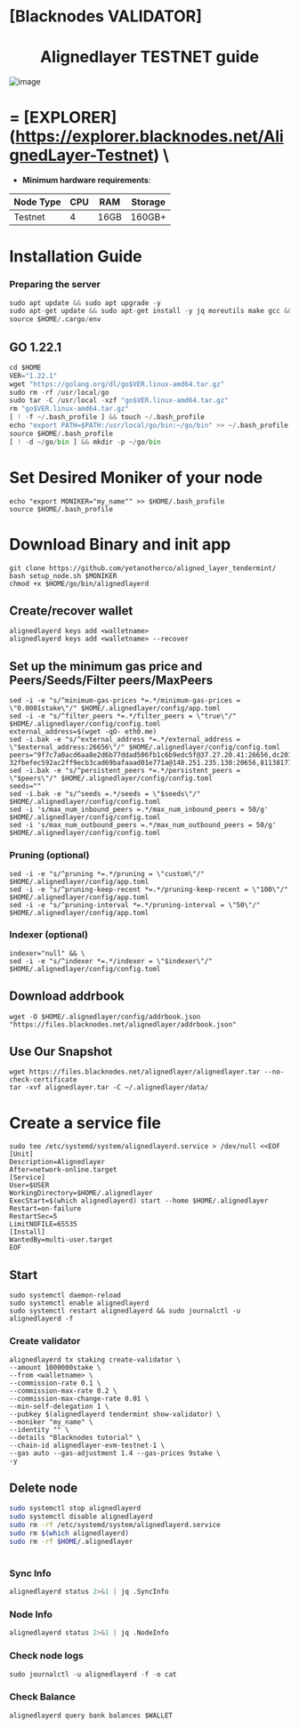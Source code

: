 [Blacknodes VALIDATOR]
=

<h1 align="center">Alignedlayer TESTNET guide</h1>


![image](https://github.com/blacknodes/Node-Services/assets/85839823/f9891179-98a5-4bee-840d-ed3e5d82339a)



=
[EXPLORER]
(https://explorer.blacknodes.net/AlignedLayer-Testnet) \
=

- **Minimum hardware requirements**:

| Node Type |CPU | RAM  | Storage  | 
|-----------|----|------|----------|
| Testnet   |   4|  16GB | 160GB+ |



# Installation Guide

### Preparing the server

```python
sudo apt update && sudo apt upgrade -y
sudo apt-get update && sudo apt-get install -y jq moreutils make gcc && curl --proto '=https' --tlsv1.2 -sSf https://sh.rustup.rs | sh && curl -sSf https://get.ignite.com/cli | sh
source $HOME/.cargo/env

```

## GO 1.22.1
```python
cd $HOME
VER="1.22.1"
wget "https://golang.org/dl/go$VER.linux-amd64.tar.gz"
sudo rm -rf /usr/local/go
sudo tar -C /usr/local -xzf "go$VER.linux-amd64.tar.gz"
rm "go$VER.linux-amd64.tar.gz"
[ ! -f ~/.bash_profile ] && touch ~/.bash_profile
echo "export PATH=$PATH:/usr/local/go/bin:~/go/bin" >> ~/.bash_profile
source $HOME/.bash_profile
[ ! -d ~/go/bin ] && mkdir -p ~/go/bin
```

# Set Desired Moniker of your node
```
echo "export MONIKER="my_name"" >> $HOME/.bash_profile
source $HOME/.bash_profile
```

# Download Binary and init app
```
git clone https://github.com/yetanotherco/aligned_layer_tendermint/
bash setup_node.sh $MONIKER
chmod +x $HOME/go/bin/alignedlayerd
```


## Create/recover wallet
```
alignedlayerd keys add <walletname>
alignedlayerd keys add <walletname> --recover
```

## Set up the minimum gas price and Peers/Seeds/Filter peers/MaxPeers
```
sed -i -e "s/^minimum-gas-prices *=.*/minimum-gas-prices = \"0.0001stake\"/" $HOME/.alignedlayer/config/app.toml
sed -i -e "s/^filter_peers *=.*/filter_peers = \"true\"/" $HOME/.alignedlayer/config/config.toml
external_address=$(wget -qO- eth0.me) 
sed -i.bak -e "s/^external_address *=.*/external_address = \"$external_address:26656\"/" $HOME/.alignedlayer/config/config.toml
peers="9f7c7a0acd6aa8e2d6b77ddad506fb1c6b9edc5f@37.27.20.41:26656,dc2011a64fc5f888a3e575f84ecb680194307b56@148.251.235.130:20656,a1a98d9caf27c3363fab07a8e57ee0927d8c7eec@128.140.3.188:26656,1beca410dba8907a61552554b242b4200788201c@91.107.239.79:26656,f9000461b5f535f0c13a543898cc7ac1cd10f945@88.99.174.203:26656, 32fbefec592ac2ff9ecb3cad69bafaaad01e771a@148.251.235.130:20656,81138177a67195791bbe782fe1ed49f25e582bac@91.107.239.79:26656,c5d0498e345725365c1016795eecff4a67e4c4c9@88.99.174.203:26656,14af04afc663427604e8dd53f4023f7963a255cb@116.203.81.174:26656,9c89e77d51561c8b23957eee85a81ccc99fa7d6b@128.140.3.188:26656"
sed -i.bak -e "s/^persistent_peers *=.*/persistent_peers = \"$peers\"/" $HOME/.alignedlayer/config/config.toml
seeds=""
sed -i.bak -e "s/^seeds =.*/seeds = \"$seeds\"/" $HOME/.alignedlayer/config/config.toml
sed -i 's/max_num_inbound_peers =.*/max_num_inbound_peers = 50/g' $HOME/.alignedlayer/config/config.toml
sed -i 's/max_num_outbound_peers =.*/max_num_outbound_peers = 50/g' $HOME/.alignedlayer/config/config.toml
```

### Pruning (optional)
```
sed -i -e "s/^pruning *=.*/pruning = \"custom\"/" $HOME/.alignedlayer/config/app.toml
sed -i -e "s/^pruning-keep-recent *=.*/pruning-keep-recent = \"100\"/" $HOME/.alignedlayer/config/app.toml
sed -i -e "s/^pruning-interval *=.*/pruning-interval = \"50\"/" $HOME/.alignedlayer/config/app.toml
```


### Indexer (optional) 
```
indexer="null" && \
sed -i -e "s/^indexer *=.*/indexer = \"$indexer\"/" $HOME/.alignedlayer/config/config.toml
```

## Download addrbook
```
wget -O $HOME/.alignedlayer/config/addrbook.json "https://files.blacknodes.net/alignedlayer/addrbook.json"
```
## Use Our Snapshot
```
wget https://files.blacknodes.net/alignedlayer/alignedlayer.tar --no-check-certificate
tar -xvf alignedlayer.tar -C ~/.alignedlayer/data/
```

# Create a service file
```
sudo tee /etc/systemd/system/alignedlayerd.service > /dev/null <<EOF
[Unit]
Description=Alignedlayer
After=network-online.target
[Service]
User=$USER
WorkingDirectory=$HOME/.alignedlayer
ExecStart=$(which alignedlayerd) start --home $HOME/.alignedlayer
Restart=on-failure
RestartSec=5
LimitNOFILE=65535
[Install]
WantedBy=multi-user.target
EOF
```

## Start
```
sudo systemctl daemon-reload
sudo systemctl enable alignedlayerd
sudo systemctl restart alignedlayerd && sudo journalctl -u alignedlayerd -f
```

### Create validator
```
alignedlayerd tx staking create-validator \
--amount 1000000stake \
--from <walletname> \
--commission-rate 0.1 \
--commission-max-rate 0.2 \
--commission-max-change-rate 0.01 \
--min-self-delegation 1 \
--pubkey $(alignedlayerd tendermint show-validator) \
--moniker "my_name" \
--identity "" \
--details "Blacknodes tutorial" \
--chain-id alignedlayer-evm-testnet-1 \
--gas auto --gas-adjustment 1.4 --gas-prices 9stake \
-y
```

## Delete node
```bash
sudo systemctl stop alignedlayerd
sudo systemctl disable alignedlayerd
sudo rm -rf /etc/systemd/system/alignedlayerd.service
sudo rm $(which alignedlayerd)
sudo rm -rf $HOME/.alignedlayer
```
#
### Sync Info
```python
alignedlayerd status 2>&1 | jq .SyncInfo
```
### Node Info
```python
alignedlayerd status 2>&1 | jq .NodeInfo
```
### Check node logs
```python
sudo journalctl -u alignedlayerd -f -o cat
```
### Check Balance
```python
alignedlayerd query bank balances $WALLET
```

